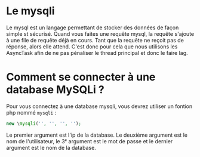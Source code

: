 # Le mysqli

Le mysql est un langage permettant de stocker des données de 
façon simple st sécurisé. Quand vous faites une requête mysql,
la requête s'ajoute à une file de requête déjà en cours. Tant 
que la requête ne reçoit pas de réponse, alors elle attend.
C'est donc pour cela que nous utilisons les AsyncTask afin de ne
pas pénaliser le thread principal et donc le faire lag.

# Comment se connecter à une database MySQLi ?

Pour vous connectez à une database mysqli, vous devrez utiliser 
un fontion php nommé ``mysqli`` :

````php
new \mysqli('', '', '', '');
````

Le premier argument est l'ip de la database. Le deuxième argument 
est le nom de l'utilisateur, le 3ᵉ argument est le mot de passe
et le dernier argument est le nom de la database.